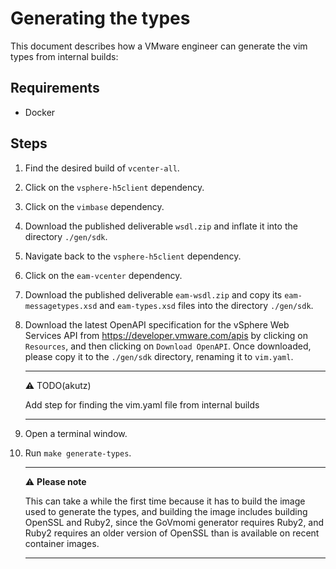 # Generating the types

This document describes how a VMware engineer can generate the vim types from internal builds:

## Requirements

* Docker

## Steps

1. Find the desired build of `vcenter-all`.
2. Click on the `vsphere-h5client` dependency.
3. Click on the `vimbase` dependency.
4. Download the published deliverable `wsdl.zip` and inflate it into the directory `./gen/sdk`.
5. Navigate back to the `vsphere-h5client` dependency.
6. Click on the `eam-vcenter` dependency.
7. Download the published deliverable `eam-wsdl.zip` and copy its `eam-messagetypes.xsd` and `eam-types.xsd` files into the directory `./gen/sdk`.
8. Download the latest OpenAPI specification for the vSphere Web Services API from https://developer.vmware.com/apis by clicking on `Resources`, and then clicking on `Download OpenAPI`. Once downloaded, please copy it to the `./gen/sdk` directory, renaming it to `vim.yaml`.

    ---

    :warning: TODO(akutz)

    Add step for finding the vim.yaml file from internal builds

    ---

9.  Open a terminal window.
10. Run `make generate-types`.

    ---

    :warning: **Please note**

    This can take a while the first time because it has to build the image used to generate the types, and building the image includes building OpenSSL and Ruby2, since the GoVmomi generator requires Ruby2, and Ruby2 requires an older version of OpenSSL than is available on recent container images.

    ---
